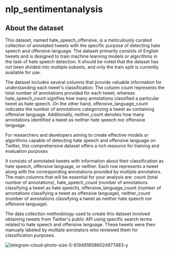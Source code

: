 # nlp_sentimentanalysis

## About the dataset

This dataset, named hate_speech_offensive, is a meticulously curated collection of annotated tweets with the specific purpose of detecting hate speech and offensive language. The dataset primarily consists of English tweets and is designed to train machine learning models or algorithms in the task of hate speech detection. It should be noted that the dataset has not been divided into multiple subsets, and only the train split is currently available for use.

The dataset includes several columns that provide valuable information for understanding each tweet's classification. The column count represents the total number of annotations provided for each tweet, whereas hate_speech_count signifies how many annotations classified a particular tweet as hate speech. On the other hand, offensive_language_count indicates the number of annotations categorizing a tweet as containing offensive language. Additionally, neither_count denotes how many annotations identified a tweet as neither hate speech nor offensive language.

For researchers and developers aiming to create effective models or algorithms capable of detecting hate speech and offensive language on Twitter, this comprehensive dataset offers a rich resource for training and evaluation purposes

It consists of annotated tweets with information about their classification as hate speech, offensive language, or neither.
Each row represents a tweet along with the corresponding annotations provided by multiple annotators.
The main columns that will be essential for your analysis are: count (total number of annotations), hate_speech_count (number of annotations classifying a tweet as hate speech), offensive_language_count (number of annotations classifying a tweet as offensive language), neither_count (number of annotations classifying a tweet as neither hate speech nor offensive language).

The data collection methodology used to create this dataset involved obtaining tweets from Twitter's public API using specific search terms related to hate speech and offensive language. These tweets were then manually labeled by multiple annotators who reviewed them for classification purposes.

![telegram-cloud-photo-size-5-6194916586024977483-y](https://github.com/user-attachments/assets/f4da7ca8-fb57-42d9-aa39-b681c69bbbe4)


